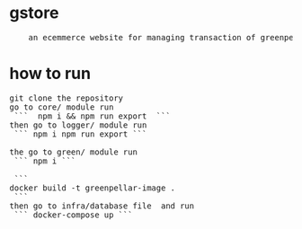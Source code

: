 # gstore
<pre>
    an ecemmerce website for managing transaction of greenpellar
</pre>

# how to run 
<pre>
git clone the repository
go to core/ module run 
 ```  npm i && npm run export  ``` 
then go to logger/ module run 
 ``` npm i npm run export ``` 

the go to green/ module run
 ``` npm i ``` 

 ``` 
docker build -t greenpellar-image .
 ``` 
then go to infra/database file  and run 
 ``` docker-compose up ``` 
</pre>
